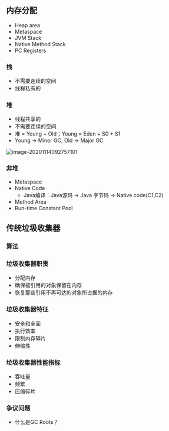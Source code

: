 ## 内存分配

- Heap area
- Metaspace
- JVM Stack
- Native Method Stack
- PC Registers

### 栈

- 不需要连续的空间
- 线程私有的

### 堆

- 线程共享的
- 不需要连续的空间
- 堆 = Young + Old；Young = Eden + S0 + S1
- Young -> Minor GC; Old -> Major GC

![image-20201114092757101](D:\MyConfiguration\lane.lin\AppData\Roaming\Typora\typora-user-images\image-20201114092757101.png)

### 非堆

- Metaspace
- Native Code
  - Java编译：Java源码 -> Java 字节码 -> Native code(C1,C2)
- Method Area
- Run-time Constant Pool



## 传统垃圾收集器

### 算法

### 垃圾收集器职责

- 分配内存
- 确保被引用的对象保留在内存
- 恢复那些引用不再可达的对象所占据的内存

### 垃圾收集器特征

- 安全和全面
- 执行效率
- 限制内存碎片
- 伸缩性

### 垃圾收集器性能指标

- 吞吐量
- 频繁
- 压缩碎片

### 争议问题

- 什么是GC Roots？



